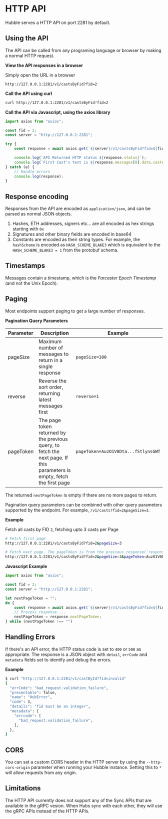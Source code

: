 # HTTP API
Hubble serves a HTTP API on port 2281 by default.

## Using the API
The API can be called from any programing language or browser by making a normal HTTP request. 

**View the API responses in a browser**

Simply open the URL in a browser 
```url
http://127.0.0.1:2281/v1/castsByFid?fid=2
```

**Call the API using curl**
```bash
curl http://127.0.0.1:2281/v1/castsByFid?fid=2
```

**Call the API via Javascript, using the axios library**
```Javascript
import axios from "axios";

const fid = 2;
const server = "http://127.0.0.1:2281";

try {
    const response = await axios.get(`${server}/v1/castsByFid?fid=${fid}`);

    console.log(`API Returned HTTP status ${response.status}`);    
    console.log(`First Cast's text is ${response.messages[0].data.castAddBody.text}`);
} catch (e) {
    // Handle errors
    console.log(response);
}
```

## Response encoding
Responses from the API are encoded as `application/json`, and can be parsed as normal JSON objects. 

1. Hashes, ETH addresses, signers etc... are all encoded as hex strings starting with `0x`
2. Signatures and other binary fields are encoded in base64
3. Constants are encoded as their string types. For example, the `hashScheme` is encoded as `HASH_SCHEME_BLAKE3` which is equivalent to the `HASH_SCHEME_BLAKE3 = 1` from the protobuf schema.

## Timestamps
Messages contain a timestamp, which is the _Farcaster Epoch Timestamp_ (and not the Unix Epoch). 

## Paging
Most endpoints support paging to get a large number of responses. 

**Pagination Query Parameters**

| Parameter | Description | Example |
| --------- | ----------- | ------- |
| pageSize | Maximum number of messages to return in a single response | `pageSize=100` |
| reverse | Reverse the sort order, returning latest messages first | `reverse=1` |
| pageToken | The page token returned by the previous query, to fetch the next page. If this parameters is empty, fetch the first page | `pageToken=AuzO1V0Dta...fStlynsGWT` |

The returned `nextPageToken` is empty if there are no more pages to return. 

Pagination query parameters can be combined with other query parameters supported by the endpoint. For example, `/v1/casts?fid=2&pageSize=3`.

**Example**

Fetch all casts by FID `2`, fetching upto 3 casts per Page

```bash
# Fetch first page
http://127.0.0.1:2281/v1/castsByFid?fid=2&pageSize=3 

# Fetch next page. The pageToken is from the previous response(`response.nextPageToken`)
http://127.0.0.1:2281/v1/castsByFid?fid=2&pageSize=3&pageToken=AuzO1V0DtaItCwwa10X6YsfStlynsGWT
```

**Javascript Example**
```Javascript
import axios from "axios";

const fid = 2;
const server = "http://127.0.0.1:2281";

let nextPageToken = "";
do {
    const response = await axios.get(`${server}/v1/castsByFid?fid=${fid}&pageSize=100&nextPageToken=${nextPageToken}`);
    // Process response....
    nextPageToken = response.nextPageToken;
} while (nextPageToken !== "")
```

## Handling Errors
If there's an API error, the HTTP status code is set to `400` or `500` as appropriate. The response is a JSON object with `detail`, `errCode` and `metadata` fields set to identify and debug the errors.

**Example**
```bash
$ curl "http://127.0.0.1:2281/v1/castById?fid=invalid"
{
  "errCode": "bad_request.validation_failure",
  "presentable": false,
  "name": "HubError",
  "code": 3,
  "details": "fid must be an integer",
  "metadata": {
    "errcode": [
      "bad_request.validation_failure",
    ],
  },
}
```
## CORS
You can set a custom CORS header in the HTTP server by using the `--http-cors-origin` parameter when running your Hubble instance. Setting this to `*` will allow requests from any origin.

## Limitations
The HTTP API currently does not support any of the Sync APIs that are available in the gRPC vesion. When Hubs sync with each other, they will use the gRPC APIs instead of the HTTP APIs. 